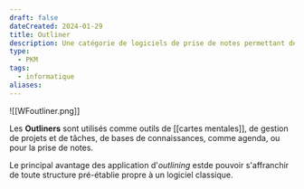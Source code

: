```yaml
---
draft: false
dateCreated: 2024-01-29
title: Outliner
description: Une catégorie de logiciels de prise de notes permettant de structurer ses notes sous forme de noeuds dans une arborescence.
type:
  - PKM
tags:
  - informatique
aliases:
---
```

![[WFoutliner.png]]

Les **Outliners** sont utilisés comme outils de [[cartes mentales]], de gestion de projets et de tâches, de bases de connaissances, comme agenda, ou pour la prise de notes. 

Le principal avantage des application d'*outlining* estde pouvoir s'affranchir de toute structure pré-établie propre à un logiciel classique. 
